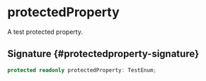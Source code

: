 # protectedProperty

A test protected property.  

## Signature {#protectedproperty-signature}

```typescript
protected readonly protectedProperty: TestEnum;
```

